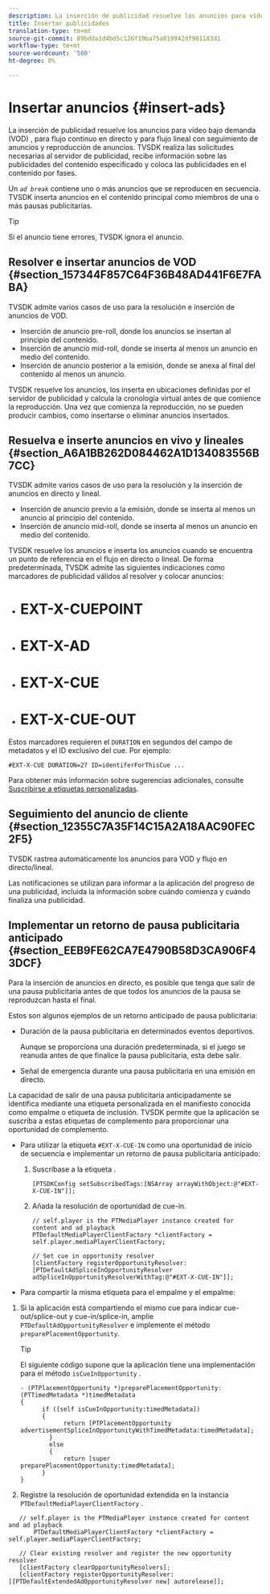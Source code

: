```yaml
---
description: La inserción de publicidad resuelve los anuncios para vídeo bajo demanda (VOD) , para flujo continuo en directo y para flujo lineal con seguimiento de anuncios y reproducción de anuncios. TVSDK realiza las solicitudes necesarias al servidor de publicidad, recibe información sobre las publicidades del contenido especificado y coloca las publicidades en el contenido por fases.
title: Insertar publicidades
translation-type: tm+mt
source-git-commit: 89bdda1d4bd5c126f19ba75a819942df901183d1
workflow-type: tm+mt
source-wordcount: '580'
ht-degree: 0%

---
```



# Insertar anuncios {#insert-ads}

La inserción de publicidad resuelve los anuncios para vídeo bajo demanda (VOD) , para flujo continuo en directo y para flujo lineal con seguimiento de anuncios y reproducción de anuncios. TVSDK realiza las solicitudes necesarias al servidor de publicidad, recibe información sobre las publicidades del contenido especificado y coloca las publicidades en el contenido por fases.

Un *`ad break`* contiene uno o más anuncios que se reproducen en secuencia. TVSDK inserta anuncios en el contenido principal como miembros de una o más pausas publicitarias.

>[!TIP]
>
>Si el anuncio tiene errores, TVSDK ignora el anuncio.

## Resolver e insertar anuncios de VOD {#section_157344F857C64F36B48AD441F6E7FABA}

TVSDK admite varios casos de uso para la resolución e inserción de anuncios de VOD.

* Inserción de anuncio pre-roll, donde los anuncios se insertan al principio del contenido.
* Inserción de anuncio mid-roll, donde se inserta al menos un anuncio en medio del contenido.
* Inserción de anuncio posterior a la emisión, donde se anexa al final del contenido al menos un anuncio.

TVSDK resuelve los anuncios, los inserta en ubicaciones definidas por el servidor de publicidad y calcula la cronología virtual antes de que comience la reproducción. Una vez que comienza la reproducción, no se pueden producir cambios, como insertarse o eliminar anuncios insertados.

## Resuelva e inserte anuncios en vivo y lineales {#section_A6A1BB262D084462A1D134083556B7CC}

TVSDK admite varios casos de uso para la resolución y la inserción de anuncios en directo y lineal.

* Inserción de anuncio previo a la emisión, donde se inserta al menos un anuncio al principio del contenido.
* Inserción de anuncio mid-roll, donde se inserta al menos un anuncio en medio del contenido.

TVSDK resuelve los anuncios e inserta los anuncios cuando se encuentra un punto de referencia en el flujo en directo o lineal. De forma predeterminada, TVSDK admite las siguientes indicaciones como marcadores de publicidad válidos al resolver y colocar anuncios:

* # EXT-X-CUEPOINT
* # EXT-X-AD
* # EXT-X-CUE
* # EXT-X-CUE-OUT

Estos marcadores requieren el `DURATION` en segundos del campo de metadatos y el ID exclusivo del cue. Por ejemplo:

```
#EXT-X-CUE DURATION=27 ID=identiferForThisCue ... 
```

Para obtener más información sobre sugerencias adicionales, consulte [Suscribirse a etiquetas personalizadas](../../tvsdk-3x-ios-prog/ios-3x-advertising/ios-3x-custom-tags-configure/ios-3x-custom-tags-subscribe.md).

## Seguimiento del anuncio de cliente {#section_12355C7A35F14C15A2A18AAC90FEC2F5}

TVSDK rastrea automáticamente los anuncios para VOD y flujo en directo/lineal.

Las notificaciones se utilizan para informar a la aplicación del progreso de una publicidad, incluida la información sobre cuándo comienza y cuándo finaliza una publicidad.

## Implementar un retorno de pausa publicitaria anticipado {#section_EEB9FE62CA7E4790B58D3CA906F43DCF}

Para la inserción de anuncios en directo, es posible que tenga que salir de una pausa publicitaria antes de que todos los anuncios de la pausa se reproduzcan hasta el final.

Estos son algunos ejemplos de un retorno anticipado de pausa publicitaria:

* Duración de la pausa publicitaria en determinados eventos deportivos.

   Aunque se proporciona una duración predeterminada, si el juego se reanuda antes de que finalice la pausa publicitaria, esta debe salir.
* Señal de emergencia durante una pausa publicitaria en una emisión en directo.

La capacidad de salir de una pausa publicitaria anticipadamente se identifica mediante una etiqueta personalizada en el manifiesto conocida como empalme o etiqueta de inclusión. TVSDK permite que la aplicación se suscriba a estas etiquetas de complemento para proporcionar una oportunidad de complemento.

* Para utilizar la etiqueta `#EXT-X-CUE-IN` como una oportunidad de inicio de secuencia e implementar un retorno de pausa publicitaria anticipado:

   1. Suscríbase a la etiqueta .

      ```
      [PTSDKConfig setSubscribedTags:[NSArray arrayWithObject:@"#EXT-X-CUE-IN"]];
      ```

   1. Añada la resolución de oportunidad de cue-in.

      ```
      // self.player is the PTMediaPlayer instance created for content and ad playback 
      PTDefaultMediaPlayerClientFactory *clientFactory = self.player.mediaPlayerClientFactory; 
      
      // Set cue in opportunity resolver 
      [clientFactory registerOpportunityResolver:[PTDefaultAdSpliceInOpportunityResolver adSpliceInOpportunityResolverWithTag:@"#EXT-X-CUE-IN"]];
      ```

* Para compartir la misma etiqueta para el empalme y el empalme:

1. Si la aplicación está compartiendo el mismo cue para indicar cue-out/splice-out y cue-in/splice-in, amplíe `PTDefaultAdOpportunityResolver` e implemente el método `preparePlacementOpportunity`.

   >[!TIP]
   >
   >El siguiente código supone que la aplicación tiene una implementación para el método `isCueInOpportunity` .

   ```
   - (PTPlacementOpportunity *)preparePlacementOpportunity:(PTTimedMetadata *)timedMetadata 
   { 
         if ([self isCueInOpportunity:timedMetadata]) 
         { 
               return [PTPlacementOpportunity advertisementSpliceInOpportunityWithTimedMetadata:timedMetadata]; 
           } 
           else 
           { 
               return [super preparePlacementOpportunity:timedMetadata]; 
         } 
   }
   ```

1. Registre la resolución de oportunidad extendida en la instancia `PTDefaultMediaPlayerClientFactory` .

```
   // self.player is the PTMediaPlayer instance created for content and ad playback 
       PTDefaultMediaPlayerClientFactory *clientFactory = self.player.mediaPlayerClientFactory; 
             
   // Clear existing resolver and register the new opportunity resolver 
   [clientFactory clearOpportunityResolvers]; 
   [clientFactory registerOpportunityResolver:[[PTDefaultExtendedAdOpportunityResolver new] autorelease]];
```
